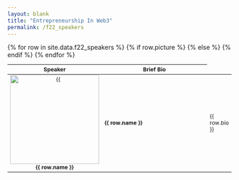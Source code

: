 ```yaml
---
layout: blank
title: "Entrepreneurship In Web3"
permalink: /f22_speakers
---
```


<table style="table-layout: fixed; font-size: 88%">
  <thead>
      <th style="width: 30%;"> Speaker </th>
      <th style="width: 70%;"> Brief Bio </th>
  </thead>
  <tbody>
    {% for row in site.data.f22_speakers %}
      <tr>
        {% if row.picture %}
          <td style="text-align:center"><img style="object-fit:cover" width=200 height=200 src="{{site.baseurl}}/assets/speakers/{{ row.picture }}" alt={{ row.name }}> <b>{{ row.name }}</b> </td>
        {% else %} 
          <td> <b>{{ row.name }}</b> </td>      
        {% endif %}
        <td> {{ row.bio }} </td>
      </tr>
    {% endfor %}
  </tbody>
</table>
